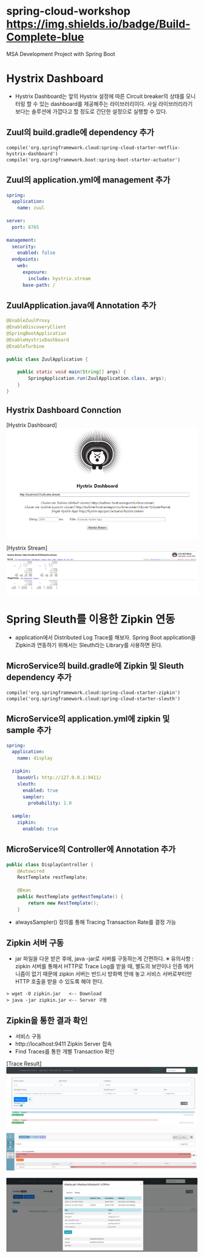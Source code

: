 # spring-cloud-workshop https://img.shields.io/badge/Build-Complete-blue
MSA Development Project with Spring Boot

# Hystrix Dashboard
- Hystrix Dashboard는 앞의 Hystrix 설정에 따른 Circuit breaker의 상태를 모니터링 할 수 있는 dashboard를 제공해주는 라이브러리이다. 사실 라이브러리라기 보다는 솔루션에 가깝다고 할 정도로 간단한 설정으로 실행할 수 있다.

## Zuul의 build.gradle에 dependency 추가
```
compile('org.springframework.cloud:spring-cloud-starter-netflix-hystrix-dashboard')
compile('org.springframework.boot:spring-boot-starter-actuator')
```

## Zuul의 application.yml에 management 추가
```yaml
spring:
  application:
    name: zuul

server:
  port: 8765

management:
  security:
    enabled: false
  endpoints:
    web:
      exposure:
        include: hystrix.stream
      base-path: /
```

## ZuulApplication.java에 Annotation 추가
```java
@EnableZuulProxy
@EnableDiscoveryClient
@SpringBootApplication
@EnableHystrixDashboard
@EnableTurbine

public class ZuulApplication {

    public static void main(String[] args) {
        SpringApplication.run(ZuulApplication.class, args);
    }
}
```

## Hystrix Dashboard Connction
[Hystrix Dashboard]
![dashboard1](images/dashboard1.png)

[Hystrix Stream]
![dashboard2](images/dashboard2.png)


# Spring Sleuth를 이용한 Zipkin 연동
- application에서 Distributed Log Trace를 해보자.
Spring Boot application을 Zipkin과 연동하기 위해서는 Sleuth라는 Library를 사용하면 된다.

## MicroService의 build.gradle에 Zipkin 및 Sleuth dependency 추가
```
compile('org.springframework.cloud:spring-cloud-starter-zipkin')
compile('org.springframework.cloud:spring-cloud-starter-sleuth')
```

## MicroService의 application.yml에 zipkin 및 sample 추가
```yaml
spring:
  application:
    name: display

  zipkin:
    baseUrl: http://127.0.0.1:9411/
    sleuth:
      enabled: true
      sampler:
        probability: 1.0

  sample:
    zipkin:
      enabled: true
```

## MicroService의 Controller에 Annotation 추가
```java
public class DisplayController {
    @Autowired
    RestTemplate restTemplate;

    @Bean
    public RestTemplate getRestTemplate() {
        return new RestTemplate();
    }
```
- alwaysSampler() 정의를 통해 Tracing Transaction Rate를 결정 가능

## Zipkin 서버 구동
- jar 파일을 다운 받은 후에, java -jar로 서버를 구동하는게 간편하다.
※ 유의사항 : zipkin 서버를 통해서 HTTP로 Trace Log를 받을 때, 별도의 보안이나 인증 메커니즘이 없기 때문에 zipkin 서버는 반드시 방화벽 안에 놓고 서비스 서버로부터만 HTTP 호출을 받을 수 있도록 해야 한다.

```
> wget -O zipkin.jar   <-- Download
> java -jar zipkin.jar <-- Server 구동
```

## Zipkin을 통한 결과 확인
- 서비스 구동
- http://localhost:9411 Zipkin Server 접속
- Find Traces를 통한 개별 Transaction 확인

[Trace Result]
![Zipkin1](images/zipkin.png)

![Zipkin2](images/zipkin1.png)

![Zipkin3](images/zipkin2.png)
